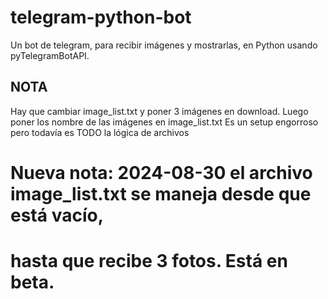# telegram-python-bot
Un bot de telegram, para recibir imágenes y mostrarlas, en Python usando pyTelegramBotAPI.

## NOTA
Hay que cambiar image_list.txt y poner 3 imágenes en download.
Luego poner los nombre de las imágenes en image_list.txt
Es un setup engorroso pero todavía es TODO la lógica de archivos

# Nueva nota: 2024-08-30 el archivo image_list.txt se maneja desde que está vacío,
# hasta que recibe 3 fotos. Está en beta.
